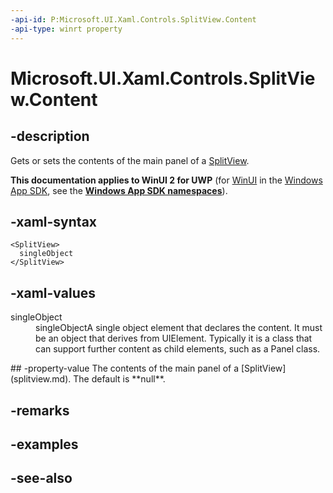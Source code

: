 ```yaml
---
-api-id: P:Microsoft.UI.Xaml.Controls.SplitView.Content
-api-type: winrt property
---
```


<!-- Property syntax
public Windows.UI.Xaml.UIElement Content { get;  set; }
-->

# Microsoft.UI.Xaml.Controls.SplitView.Content

## -description
Gets or sets the contents of the main panel of a [SplitView](splitview.md).

**This documentation applies to WinUI 2 for UWP** (for [WinUI](/windows/apps/winui/winui3/) in the [Windows App SDK](/windows/apps/windows-app-sdk/), see the **[Windows App SDK namespaces](/windows/windows-app-sdk/api/winrt/)**).

## -xaml-syntax
```xaml
<SplitView>
  singleObject
</SplitView>

```


## -xaml-values
<dl><dt>singleObject</dt><dd>singleObjectA single object element that declares the content. It must be an object that derives from UIElement. Typically it is a class that can support further content as child elements, such as a Panel class.</dd>
</dl>
## -property-value
The contents of the main panel of a [SplitView](splitview.md). The default is **null**.

## -remarks

## -examples

## -see-also
